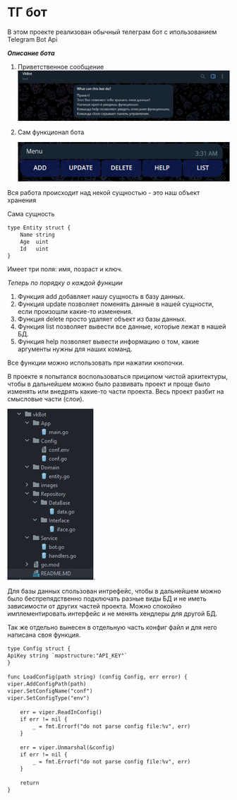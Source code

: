 # ТГ бот

В этом проекте реализован обычный телеграм бот с ипользованием Telegram Bot Api

***Описание бота***

1) Приветственное сообщение
![Приветственное сообщение](https://github.com/verbovyar/VkBot/blob/main/images/hello.PNG)


2) Сам функционал бота

    ![Функционал](https://github.com/verbovyar/VkBot/blob/main/images/functional.PNG)

Вся работа происходит над некой сущностью - это наш объект хранения

Сама сущность
``` Golang
type Entity struct {
	Name string
	Age  uint
	Id   uint
}
``` 
Имеет три поля: имя, позраст и ключ.

*Теперь по порядку о каждой функции*
1) Функция add добавляет нашу сущность в базу данных.
2) Функция update позволяет поменять данные в нашей сущности, если произошли какие-то изменения.
3) Функция delete просто удаляет объект из базы данных.
4) Функция list позволяет вывести все данные, которые лежат в нашей БД.
5) Функция help позволяет вывести информацию о том, какие аргументы нужны для наших команд.

Все функции можно использовать при нажатии кнопочки.

В проекте я попытался воспользоваться приципом чистой архитектуры, чтобы в дальнейшем можно было
развивать проект и проще было изменять или внедрять какие-то части проекта. Весь проект разбит
на смысловые части (слои).

![архитектура](https://github.com/verbovyar/VkBot/blob/main/images/architecture.PNG).

Для базы данных спользован интрефейс, чтобы в дальнейшем можно было беспрепядственно подключать
разные виды БД и не иметь зависимости от других частей проекта. Можно спокойно имплементировать
интерфейс и не менять хендлеры для другой БД.

Так же отдельно вынесен в отдельную часть конфиг файл и для него написана своя функция.
```Golang
type Config struct {
ApiKey string `mapstructure:"API_KEY"`
}

func LoadConfig(path string) (config Config, err error) {
viper.AddConfigPath(path)
viper.SetConfigName("conf")
viper.SetConfigType("env")

	err = viper.ReadInConfig()
	if err != nil {
		_ = fmt.Errorf("do not parse config file:%v", err)
	}

	err = viper.Unmarshal(&config)
	if err != nil {
		_ = fmt.Errorf("do not parse config file:%v", err)
	}

	return
}
```
